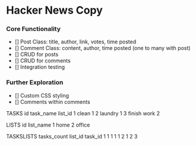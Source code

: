 # Hacker News Copy

### Core Functionality
- [] Post Class: title, author, link, votes, time posted
- [] Comment Class: content, author, time posted (one to many with post)
- [] CRUD for posts
- [] CRUD for comments
- [] Integration testing


### Further Exploration
- [] Custom CSS styling
- [] Comments within comments


TASKS
id      task_name      list_id
1         clean           1
2         laundry         1
3         finish work     2

LISTS
id      list_name
1         home
2         office

TASKSLISTS
tasks_count   list_id   task_id
1               1           1
1               1           2
1               2           3

